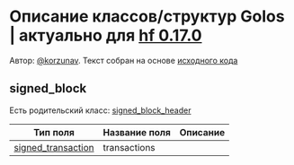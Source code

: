 # Описание классов/структур Golos | актуально для [hf 0.17.0](https://github.com/GolosChain/golos/releases/tag/v0.17.0)
Автор: [@korzunav](https://golos.io/@korzunav). Текст собран на основе [исходного кода](https://github.com/GolosChain/golos/tree/master/libraries/protocol/include/golos/protocol/block.hpp)
## signed_block

Есть родительский класс: [signed_block_header](signed_block_header.md)

|Тип поля|Название поля|Описание|
|--------|-------------|--------|
|[signed_transaction](signed_transaction.md)|transactions||
